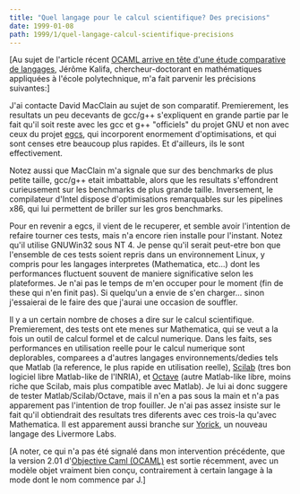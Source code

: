 ```yaml
---
title: "Quel langage pour le calcul scientifique? Des precisions"
date: 1999-01-08
path: 1999/1/quel-langage-calcul-scientifique-precisions
---
```


<P>
[Au sujet de l'article récent <A HREF="http://www.linux-center.org/news/#331">OCAML arrive en tête d'une étude comparative de langages</A>,
Jérôme Kalifa, chercheur-doctorant en mathématiques appliquées
à l'école polytechnique, m'a fait parvenir les précisions suivantes:]
</P>

<P>J'ai contacte David MacClain au sujet de son comparatif. Premierement,
les resultats un peu decevants de gcc/g++ s'expliquent en grande partie
par le fait qu'il soit reste avec les gcc et g++ "officiels" du projet GNU
et non avec ceux du projet <A HREF="http://www.cygnus.com/egcs/">egcs</A>,
qui incorporent enormement d'optimisations, et qui sont censes etre
beaucoup plus rapides. Et d'ailleurs, ils le sont effectivement.</P>

<P>Notez aussi que MacClain m'a signale que sur des benchmarks de plus
petite taille, gcc/g++ etait imbattable, alors que les resultats
s'effondrent curieusement sur les benchmarks de plus grande
taille. Inversement, le compilateur d'Intel dispose d'optimisations
remarquables sur les pipelines x86, qui lui permettent de briller sur
les gros benchmarks.</P>

<P>Pour en revenir a egcs, il vient de le recuperer, et semble avoir
l'intention de refaire tourner ces tests, mais n'a encore rien
installe pour l'instant. Notez qu'il utilise GNUWin32 sous NT 4. Je
pense qu'il serait peut-etre bon que l'ensemble de ces tests soient
repris dans un environnement Linux, y compris pour les langages
interpretes (Mathematica, etc...) dont les performances fluctuent
souvent de maniere significative selon les plateformes. Je n'ai pas le
temps de m'en occuper pour le moment (fin de these qui n'en finit
pas). Si quelqu'un a envie de s'en charger... sinon j'essaierai de le
faire des que j'aurai une occasion de souffler.</P>

<P>Il y a un certain nombre de choses a dire sur le calcul
scientifique. Premierement, des tests ont ete menes sur Mathematica, qui
se veut a la fois un outil de calcul formel et de calcul numerique. Dans
les faits, ses performances en utilisation reelle pour le calcul numerique
sont deplorables, comparees a d'autres langages environnements/dedies
tels que Matlab (la reference, le plus rapide en utilisation
reelle), <A HREF="http://www-rocq.inria.fr/scilab/">Scilab</A>
(tres bon logiciel libre Matlab-like de l'INRIA), et <A HREF="http://www.che.wisc.edu/octave/">Octave</A> (autre Matlab-like
libre, moins riche que Scilab, mais plus compatible avec Matlab). Je lui
ai donc suggere de tester Matlab/Scilab/Octave, mais il n'en a pas sous la
main et n'a pas apparement pas l'intention de trop fouiller. Je n'ai pas
assez insiste sur le fait qu'il obtiendrait des resultats tres diferents
avec ces trois-la qu'avec Mathematica. Il est apparement aussi branche sur
<A HREF="http://www.physics.berkeley.edu/computing/yorick/">Yorick</A>,
un nouveau langage des Livermore Labs.</P>

<P>
[A noter, ce qui n'a pas été signalé dans mon intervention précédente,
que la version 2.01 d'<A HREF="http://caml.inria.fr/">Objective Caml (OCAML)</A>
est sortie récemment, avec un modèle objet vraiment bien conçu, contrairement
à certain langage à la mode dont le nom commence par J.]
</P>



